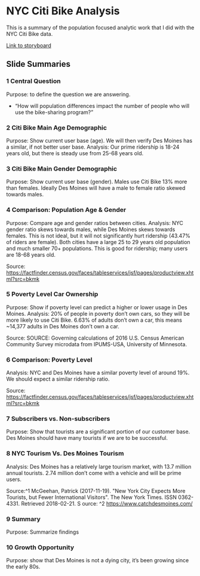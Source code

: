 # NYC Citi Bike Analysis 
This is a summary of the population focused analytic work that I did with the NYC Citi Bike data.

[Link to storyboard](https://public.tableau.com/profile/callisto#!/vizhome/NYC_Citi_Bike2/Story1?publish=yes)

## Slide Summaries
### 1 Central Question
Purpose: to define the question we are answering. 
-	“How will population differences impact the number of people who will use the bike-sharing program?”

### 2 Citi Bike Main Age Demographic
Purpose: Show current user base (age). We will then verify Des Moines has a similar, if not better user base.
Analysis: Our prime ridership is 18-24 years old, but there is steady use from 25-68 years old.

### 3 Citi Bike Main Gender Demographic
Purpose: Show current user base (gender). Males use Citi Bike 13% more than females. Ideally Des Moines will have a male to female ratio skewed towards males.

### 4 Comparison: Population Age & Gender
Purpose: Compare age and gender ratios between cities.
Analysis: NYC gender ratio skews towards males, while Des Moines skews towards females. This is not ideal, but it will not significantly hurt ridership (43.47% of riders are female).
Both cities have a large 25 to 29 years old population and much smaller 70+ populations. This is good for ridership; many users are 18-68 years old.

Source: https://factfinder.census.gov/faces/tableservices/jsf/pages/productview.xhtml?src=bkmk

### 5 Poverty Level Car Ownership
Purpose: Show if poverty level can predict a higher or lower usage in Des Moines.
Analysis: 20% of people in poverty don’t own cars, so they will be more likely to use Citi Bike. 6.63% of adults don’t own a car, this means ~14,377 adults in Des Moines don’t own a car.

Source: SOURCE: Governing calculations of 2016 U.S. Census American Community Survey microdata from IPUMS-USA, University of Minnesota.

### 6 Comparison: Poverty Level
Analysis: NYC and Des Moines have a similar poverty level of around 19%. We should expect a similar ridership ratio.

Source: https://factfinder.census.gov/faces/tableservices/jsf/pages/productview.xhtml?src=bkmk

### 7 Subscribers vs. Non-subscribers
Purpose: Show that tourists are a significant portion of our customer base. Des Moines should have many tourists if we are to be successful.

### 8 NYC Tourism Vs. Des Moines Tourism
Analysis: Des Moines has a relatively large tourism market, with 13.7 million annual tourists. 2.74 million don’t come with a vehicle and will be prime users.

Source:^1 McGeehan, Patrick (2017-11-19). "New York City Expects More Tourists, but Fewer International Visitors". The New York Times. ISSN 0362-4331. Retrieved 2018-02-21.
S
ource: ^2 https://www.catchdesmoines.com/

### 9 Summary
Purpose: Summarize findings

### 10 Growth Opportunity
Purpose: show that Des Moines is not a dying city, it’s been growing since the early 80s.

